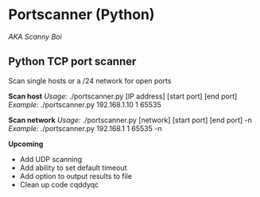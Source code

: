 # Portscanner (Python)

*AKA Scanny Boi*

## Python TCP port scanner

Scan single hosts or a /24 network for open ports

**Scan host**
*Usage:* ./portscanner.py [IP address] [start port] [end port]
*Example:* ./portscanner.py 192.168.1.10 1 65535

**Scan network**
*Usage:* ./portscanner.py [network] [start port] [end port] -n
*Example:* ./portscanner.py 192.168.1 1 65535 -n

**Upcoming**
* Add UDP scanning
* Add ability to set default timeout
* Add option to output results to file
* Clean up code
cqddyqc